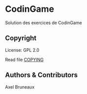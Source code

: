# CodinGame
Solution des exercices de CodinGame

## Copyright

License: GPL 2.0

Read file [COPYING](COPYING)


## Authors &amp; Contributors

Axel Bruneaux

